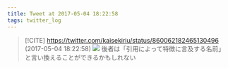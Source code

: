 ```yaml
---
title: Tweet at 2017-05-04 18:22:58
tags: twitter_log
---
```


> [!CITE] https://twitter.com/kaisekiriu/status/860062182465130496 (2017-05-04 18:22:58)
> ![](https://twitter.com/kaisekiriu/status/860062182465130496)
> 後者は「引用によって特徴に言及する名前」と言い換えることができるかもしれない

